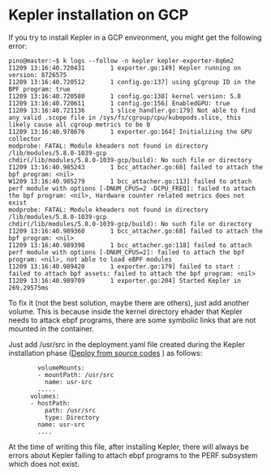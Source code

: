 # Kepler installation on GCP

If you try to install Kepler in a GCP environment, you might get the following error:

```
pino@master:~$ k logs --follow -n kepler kepler-exporter-8q6m2
I1209 13:16:40.720431       1 exporter.go:149] Kepler running on version: 8726575
I1209 13:16:40.720512       1 config.go:137] using gCgroup ID in the BPF program: true
I1209 13:16:40.720580       1 config.go:138] kernel version: 5.8
I1209 13:16:40.720611       1 config.go:156] EnabledGPU: true
I1209 13:16:40.721136       1 slice_handler.go:179] Not able to find any valid .scope file in /sys/fs/cgroup/cpu/kubepods.slice, this likely cause all cgroup metrics to be 0
I1209 13:16:40.978676       1 exporter.go:164] Initializing the GPU collector
modprobe: FATAL: Module kheaders not found in directory /lib/modules/5.8.0-1039-gcp
chdir(/lib/modules/5.8.0-1039-gcp/build): No such file or directory
I1209 13:16:40.985243       1 bcc_attacher.go:68] failed to attach the bpf program: <nil>
W1209 13:16:40.985279       1 bcc_attacher.go:113] failed to attach perf module with options [-DNUM_CPUS=2 -DCPU_FREQ]: failed to attach the bpf program: <nil>, Hardware counter related metrics does not exist
modprobe: FATAL: Module kheaders not found in directory /lib/modules/5.8.0-1039-gcp
chdir(/lib/modules/5.8.0-1039-gcp/build): No such file or directory
I1209 13:16:40.989360       1 bcc_attacher.go:68] failed to attach the bpf program: <nil>
I1209 13:16:40.989398       1 bcc_attacher.go:118] failed to attach perf module with options [-DNUM_CPUS=2]: failed to attach the bpf program: <nil>, not able to load eBPF modules
I1209 13:16:40.989420       1 exporter.go:179] failed to start : failed to attach bpf assets: failed to attach the bpf program: <nil>
I1209 13:16:40.989709       1 exporter.go:204] Started Kepler in 269.29575ms
```

To fix it (not the best solution, maybe there are others), just add another volume. This is because inside the kernel directory ehader that Kepler needs to attack ebpf programs, there are some symbolic links that are not mounted in the container.

Just add /usr/src in the deployment.yaml file created during the Kepler installation phase ([Deploy from source codes](https://sustainable-computing.io/installation/kepler/) ) as follows:
```
        volumeMounts:
        - mountPath: /usr/src
          name: usr-src
        .....
      volumes:
      - hostPath:
          path: /usr/src
          type: Directory
        name: usr-src
        ....
```


At the time of writing this file, after installing Kepler, there will always be errors about Kepler failing to attach ebpf programs to the PERF subsystem which does not exist.